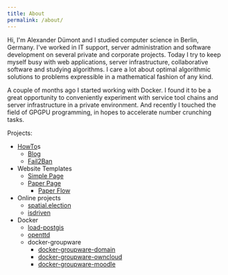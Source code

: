 ```yaml
---
title: About
permalink: /about/
---
```


Hi, I'm Alexander Dümont and I studied computer science in Berlin, Germany. I've worked in IT support, server administration and software development on several private and corporate projects. Today I try to keep myself busy with web applications, server infrastructure, collaborative software and studying algorithms. I care a lot about optimal algorithmic solutions to problems expressible in a mathematical fashion of any kind.

A couple of months ago I started working with Docker. I found it to be a great opportunity to conveniently experiment with service tool chains and server infrastructure in a private environment. And recently I touched the field of GPGPU programming, in hopes to accelerate number crunching tasks.

Projects:

 - [HowTo](/tag/howto/)s
   - [Blog](/tag/blog/)
   - [Fail2Ban](/tag/fail2ban/)
 - Website Templates
   - [Simple Page](/tag/simplepage/)
   - [Paper Page](/tag/paperpage/)
     - [Paper Flow](/tag/paperflow/)
 - Online projects
   - [spatial.election](/tag/spatial-election/)
   - [isdriven](/tag/isdriven/)
 - Docker
   - [load-postgis](/weblog/2016/12/06/docker-load-postgis/)
   - [openttd](/weblog/2016/12/03/docker-openttd/)
   - docker-groupware
     - [docker-groupware-domain](/tag/domain/)
     - [docker-groupware-owncloud](/tag/owncloud/)
     - [docker-groupware-moodle](/tag/moodle/)
